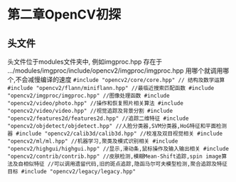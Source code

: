 # 第二章OpenCV初探
## 头文件
头文件位于modules文件夹中, 例如imgproc.hpp 存在于 .../modules/imgproc/include/opencv2/imgproc/imgproc.hpp
用哪个就调用哪个,不会减慢编译的速度
  `
  #include "opencv2/core/core.hpp" // 结构及数学运算
  #include "opencv2/flann/miniflann.hpp" //最临近搜索匹配函数
  #include "opencv2/imgproc/imgproc.hpp" //图像处理函数
  #include "opencv2/video/photo.hpp" //操作和恢复照片相关算法
  #include "opencv2/video/video.hpp" //视觉追踪及背景分割
  #include "opencv2/features2d/features2d.hpp" //追踪二维特征
  #include "opencv2/objdetect/objdetect.hpp" //人脸分类器,SVM分类器,HoG特征和平面检测器
  #include "opencv2/calib3d/calib3d.hpp" //校准及双目视觉相关
  #include "opencv2/ml/ml.hpp" //机器学习,聚类及模式识别相关
  #include "opencv2/highgui/highgui.hpp" //显示,滑动条,鼠标操作及输入输出相关
  #include "opencv2/contrib/contrib.hpp" //皮肤检测,模糊Mean-Shift追踪,spin image算法及自相似特征
  //可以调用遗留代码,旧的斑点追踪,隐函马尔可夫模型检测,聚合追踪及特征目标
  #include "opencv2/legacy/legacy.hpp"
  `
